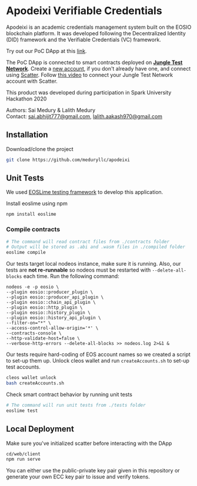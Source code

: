 # Apodeixi Verifiable Credentials

Apodeixi is an academic credentials management system built on the EOSIO blockchain platform. It was developed following the Decentralized Identity (DID) framework and the Verifiable Credentials (VC) framework.

Try out our PoC DApp at this [link](https://meduryllc.github.io/apodeixi/).

The PoC DApp is connected to smart contracts deployed on [**Jungle Test Network**](https://jungletestnet.io/). Create a [new account](https://eosio.stackexchange.com/a/3247), if you don't already have one, and connect using [Scatter](https://get-scatter.com/). Follow [this video](https://www.youtube.com/watch?v=6Yf-cHg4k90) to connect your Jungle Test Network account with Scatter.

This product was developed during participation in Spark University Hackathon 2020

Authors: Sai Medury & Lalith Medury \
Contact: sai.abhijit777@gmail.com, lalith.aakash970@gmail.com

## Installation

Download/clone the project

```bash
git clone https://github.com/meduryllc/apodeixi
```

## Unit Tests

We used [EOSLime testing framework](https://github.com/LimeChain/eoslime) to develop this application.

Install eoslime using npm
```bash
npm install eoslime
```
### Compile contracts

```bash
# The command will read contract files from ./contracts folder
# Output will be stored as .abi and .wasm files in ./compiled folder
eoslime compile
```

Our tests target local nodeos instance, make sure it is running. Also, our tests are **not re-runnable** so nodeos must be restarted with `--delete-all-blocks` each time. Run the following command:
```
nodeos -e -p eosio \
--plugin eosio::producer_plugin \
--plugin eosio::producer_api_plugin \
--plugin eosio::chain_api_plugin \
--plugin eosio::http_plugin \
--plugin eosio::history_plugin \
--plugin eosio::history_api_plugin \
--filter-on="*" \
--access-control-allow-origin='*' \
--contracts-console \
--http-validate-host=false \
--verbose-http-errors --delete-all-blocks >> nodeos.log 2>&1 &
```

Our tests require hard-coding of EOS account names so we created a script to set-up them up. Unlock cleos wallet and run `createAccounts.sh` to set-up test accounts.
```bash
cleos wallet unlock
bash createAccounts.sh
```

Check smart contract behavior by running unit tests
```bash
# The command will run unit tests from ./tests folder
eoslime test
```

## Local Deployment
Make sure you've initialized scatter before interacting with the DApp
```bash
cd/web/client
npm run serve
```

You can either use the public-private key pair given in this repository or generate your own ECC key pair to issue and verify tokens.
